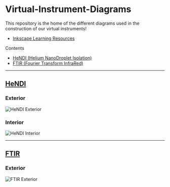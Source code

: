 # Virtual-Instrument-Diagrams
This repository is the home of the different diagrams used in the construction of our virtual instruments!

* [Inkscape Learning Resources](https://github.com/RastonLab/Virtual-Instruments/wiki/Web-Developer-Tools#inkscape)

Contents
* [HeNDI (Helium NanoDroplet Isolation)](https://github.com/RastonLab/Virtual-Instrument-Diagrams#hendi)
* [FTIR (Fourier Transform InfraRed)](https://github.com/RastonLab/Virtual-Instrument-Diagrams#ftir)

***

## [HeNDI](https://github.com/RastonLab/Virtual-Instrument-Diagrams/tree/main/hendi#readme)

### Exterior

![HeNDI Exterior](https://raw.githubusercontent.com/RastonLab/Virtual-Instrument-Diagrams/main/hendi/hendi-exterior.svg)

### Interior

![HeNDI Interior](https://raw.githubusercontent.com/RastonLab/Virtual-Instrument-Diagrams/main/hendi/hendi-interior.svg)

***

## [FTIR](https://github.com/RastonLab/Virtual-Instrument-Diagrams/tree/main/ftir#readme)

### Exterior

![FTIR Exterior](https://raw.githubusercontent.com/RastonLab/Virtual-Instrument-Diagrams/main/ftir/instrument-window.svg)
